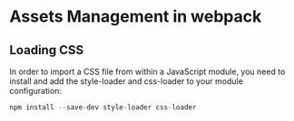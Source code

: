 # Assets Management in webpack

## Loading CSS 

In order to import a CSS file from within a JavaScript module, you need to install and add the style-loader and css-loader to your module configuration:

```javascript
npm install --save-dev style-loader css-loader
```

